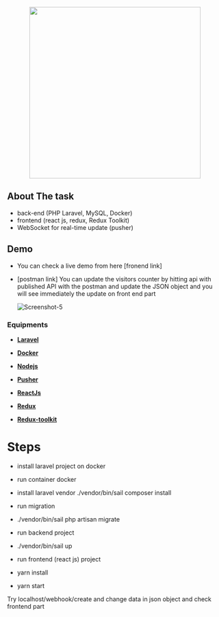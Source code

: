 <p align="center"><a href="https://laravel.com" target="_blank"><img src="https://www.webconia.de/wp-content/uploads/2020/03/webconia_logo.svg" width="400"></a></p>



 

## About The task

- back-end (PHP Laravel, MySQL, Docker)
- frontend (react js, redux, Redux Toolkit)
- WebSocket for real-time update (pusher)

## Demo
- You can check a live demo from here [fronend link]
- [postman link]
You can update the visitors counter by hitting api with published API with the postman and update the JSON object and you will see immediately the update on front end part

  <img src='https://i.postimg.cc/6qGvFTxc/Screenshot-7.png' border='0' alt='Screenshot-5'/> 
   
 ### Equipments

- **[Laravel](https://laravel.com/)**
- **[Docker](https://www.docker.com/)**
- **[Nodejs](https://nodejs.org/en/)**
- **[Pusher](https://pusher.com/)**

- **[ReactJs](https://reactjs.org/)**
- **[Redux](https://redux.js.org/)**
- **[Redux-toolkit](https://redux-toolkit.js.org/)**

  
# Steps
- install laravel project on docker
- run container docker

- install laravel vendor 
 ./vendor/bin/sail composer install
 
 
- run migration 
- ./vendor/bin/sail php artisan migrate

- run backend project
- ./vendor/bin/sail up

- run frontend (react js) project
- yarn install
- yarn start

Try localhost/webhook/create
and change data in json object and check frontend part


 

 

 

